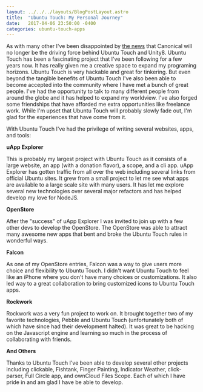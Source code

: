 ```yaml
---
layout: ../../../layouts/BlogPostLayout.astro
title:  "Ubuntu Touch: My Personal Journey"
date:   2017-04-06 23:50:00 -0400
categories: ubuntu-touch-apps
---
```


As with many other I've been disappointed by [the news](https://insights.ubuntu.com/2017/04/05/growing-ubuntu-for-cloud-and-iot-rather-than-phone-and-convergence/)
that Canonical will no longer be the driving force behind Ubuntu Touch and Unity8.
Ubuntu Touch has been a fascinating project that I've been following for a few years
now. It has really given me a creative space to expand my programing horizons.
Ubuntu Touch is very hackable and great for tinkering. But even beyond the tangible
benefits of Ubuntu Touch I've also been able to become accepted into the community
where I have met a bunch of great people. I've had the opportunity to talk to
many different people from around the globe and it has helped to expand my worldview.
I've also forged some friendships that have afforded me extra opportunities like
freelance work. While I'm upset that Ubuntu Touch will probably slowly fade
out, I'm glad for the experiences that have come from it.

With Ubuntu Touch I've had the privilege of writing several websites, apps, and tools:

**uApp Explorer**

This is probably my largest project with Ubuntu Touch as it consists of a large
website, an app (with a donation flavor), a scope, and a cli app. uApp Explorer
has gotten traffic from all over the web including several links from official
Ubuntu sites. It grew from a small project to let me see what apps are available
to a large scale site with many users. It has let me explore several new technologies
over several major refactors and has helped develop my love for NodeJS.

**OpenStore**

After the "success" of uApp Explorer I was invited to join up with a few other devs
to develop the OpenStore. The OpenStore was able to attract many awesome new apps
that bent and broke the Ubuntu Touch rules in wonderful ways.

**Falcon**

As one of my OpenStore entries, Falcon was a way to give users more choice and
flexibility to Ubuntu Touch. I didn't want Ubuntu Touch to feel like an iPhone
where you don't have many choices or customizations. It also led way to a great
collaboration to bring customized icons to Ubuntu Touch apps.

**Rockwork**

Rockwork was a very fun project to work on. It brought together two of my favorite
technologies, Pebble and Ubuntu Touch (unfortunately both of which have since had
their development halted). It was great to be hacking on the Javascript engine
and learning so much in the process of collaborating with friends.

**And Others**

Thanks to Ubuntu Touch I've been able to develop several other projects including
clickable, Fishtank, Finger Painting, Indicator Weather, click-parser, Full Circle
app, and ownCloud Files Scope. Each of which I have pride in and am glad I have
be able to develop.
